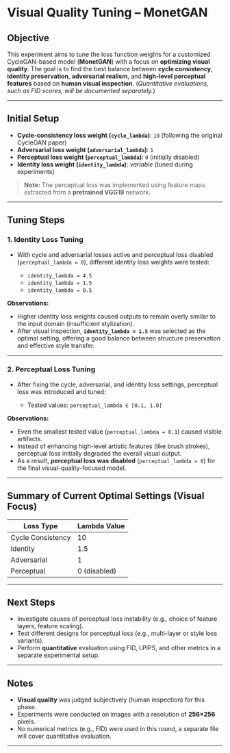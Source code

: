 # Visual Quality Tuning – MonetGAN

## Objective

This experiment aims to tune the loss function weights for a customized CycleGAN-based model (**MonetGAN**) with a focus on **optimizing visual quality**.
The goal is to find the best balance between **cycle consistency**, **identity preservation**, **adversarial realism**, and **high-level perceptual features** based on **human visual inspection**.
(*Quantitative evaluations, such as FID scores, will be documented separately.*)

---

## Initial Setup

* **Cycle-consistency loss weight (`cycle_lambda`)**: `10`
  (following the original CycleGAN paper)
* **Adversarial loss weight (`adversarial_lambda`)**: `1`
* **Perceptual loss weight (`perceptual_lambda`)**: `0` (initially disabled)
* **Identity loss weight (`identity_lambda`)**: *variable* (tuned during experiments)

> **Note:** The perceptual loss was implemented using feature maps extracted from a **pretrained VGG19** network.

---

## Tuning Steps

### 1. Identity Loss Tuning

* With cycle and adversarial losses active and perceptual loss disabled (`perceptual_lambda = 0`), different identity loss weights were tested:

  * `identity_lambda = 4.5`
  * `identity_lambda = 1.5`
  * `identity_lambda = 0.5`

**Observations:**

* Higher identity loss weights caused outputs to remain overly similar to the input domain (insufficient stylization).
* After visual inspection, **`identity_lambda = 1.5`** was selected as the optimal setting, offering a good balance between structure preservation and effective style transfer.

---

### 2. Perceptual Loss Tuning

* After fixing the cycle, adversarial, and identity loss settings, perceptual loss was introduced and tuned:

  * Tested values: `perceptual_lambda ∈ [0.1, 1.0]`

**Observations:**

* Even the smallest tested value (`perceptual_lambda = 0.1`) caused visible artifacts.
* Instead of enhancing high-level artistic features (like brush strokes), perceptual loss initially degraded the overall visual output.
* As a result, **perceptual loss was disabled** (`perceptual_lambda = 0`) for the final visual-quality-focused model.

---

## Summary of Current Optimal Settings (Visual Focus)

| Loss Type         | Lambda Value |
| ----------------- | ------------ |
| Cycle Consistency | 10           |
| Identity          | 1.5          |
| Adversarial       | 1            |
| Perceptual        | 0 (disabled) |

---

## Next Steps

* Investigate causes of perceptual loss instability (e.g., choice of feature layers, feature scaling).
* Test different designs for perceptual loss (e.g., multi-layer or style loss variants).
* Perform **quantitative** evaluation using FID, LPIPS, and other metrics in a separate experimental setup.

---

## Notes

* **Visual quality** was judged subjectively (human inspection) for this phase.
* Experiments were conducted on images with a resolution of **256×256** pixels.
* No numerical metrics (e.g., FID) were used in this round, a separate file will cover quantitative evaluation.

---
